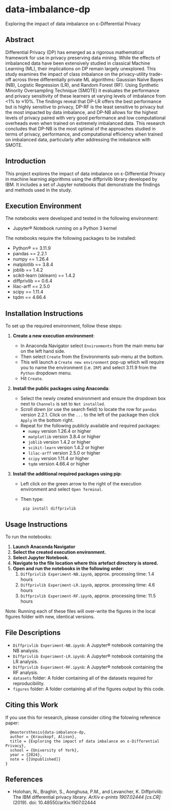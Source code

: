 # data-imbalance-dp
Exploring the impact of data imbalance on ε-Differential Privacy

## Abstract
Differential Privacy (DP) has emerged as a rigorous mathematical framework for use in privacy preserving data mining. While the effects of imbalanced data have been extensively studied in classical Machine Learning (ML), their implications on DP remain largely unexplored. This study examines the impact of class imbalance on the privacy-utility trade-off across three differentially private ML algorithms: Gaussian Naïve Bayes (NB), Logistic Regression (LR), and Random Forest (RF). Using Synthetic Minority Oversampling Technique (SMOTE) it evaluates the performance and privacy sensitivity of these learners at varying levels of imbalance
from <1% to ≈10%. The findings reveal that DP-LR offers the best performance but is highly sensitive to privacy, DP-RF is the least sensitive to privacy but the most impacted by data imbalance, and DP-NB allows for the highest levels of privacy paired with very good performance and low computational overheads even when trained on extremely imbalanced data. This research concludes that DP-NB is the most optimal of the approaches studied in terms of privacy, performance, and computational efficiency when trained on imbalanced data, particularly after addressing the imbalance with SMOTE.

## Introduction
This project explores the impact of data imbalance on ε-Differential Privacy in machine learning algorithms using the diffprivlib library developed by IBM. It includes a set of Jupyter notebooks that demonstrate the findings and methods used in the study.

## Execution Environment
The notebooks were developed and tested in the following environment:
- Jupyter® Notebook running on a Python 3 kernel 

The notebooks require the following packages to be installed:
- Python® == 3.11.9
- pandas == 2.2.1
- numpy == 1.26.4
- matplotlib == 3.8.4
- joblib == 1.4.2
- scikit-learn (sklearn) == 1.4.2
- diffprivlib == 0.6.4
- lilac-arff == 2.5.0
- scipy == 1.11.4
- tqdm == 4.66.4

## Installation Instructions
To set up the required environment, follow these steps:

1. **Create a new execution environment**:
    * In Anaconda Navigator select `Environments` from the main menu bar on the left hand side. 
    * Then select `Create` from the Environments sub-menu at the bottom. 
    * This will launch a `Create new environment` pop-up which will require you to name the environment (i.e. `IRP`) and select 3.11.9 from the `Python` dropdown menu. 
    * Hit `Create`.

2. **Install the public packages using Anaconda**:
    * Select the newly created environment and ensure the dropdown box next to `Channels` is set to `Not installed`.
    * Scroll down (or use the search field) to locate the row for `pandas` version 2.2.1. Click on the `...` to the left of the package then click `Apply` in the bottom right.
    * Repeat for the following publicly available and required packages:
        * `numpy` version 1.26.4 or higher
        * `matplotlib` version 3.8.4 or higher
        * `joblib` version 1.4.2 or higher
        * `scikit-learn` version 1.4.2 or higher
        * `lilac-arff` version 2.5.0 or higher
        * `scipy` version 1.11.4 or higher
        * `tqdm` version 4.66.4 or higher

3. **Install the additional required packages using pip**:
    * Left click on the green arrow to the right of the execution environment and select `Open Terminal`.
    *  Then type:

            pip install diffprivlib

## Usage Instructions
To run the notebooks:

1. **Launch Anaconda Navigator**
2. **Select the created execution environment.**
3. **Select Jupyter Notebook.**
4. **Navigate to the file location where this artefact directory is stored.**
5. **Open and run the notebooks in the following order**:
    1. `Diffprivlib Experiment-NB.ipynb`, approx. processing time: 1.4 hours
    2. `Diffprivlib Experiment-LR.ipynb`, approx. processing time: 4.6 hours
    3. `Diffprivlib Experiment-RF.ipynb`, approx. processing time: 11.5 hours

Note: Running each of these files will over-write the figures in the local figures folder with new, identical versions.

## File Descriptions
- `Diffprivlib Experiment-NB.ipynb`: A Jupyter® notebook containing the NB analysis.
- `Diffprivlib Experiment-LR.ipynb`: A Jupyter®  notebook containing the LR analysis.
- `Diffprivlib Experiment-RF.ipynb`: A Jupyter® notebook containing the RF analysis.
- `datasets` folder: A folder containing all of the datasets required for reproducibility.
- `figures` folder: A folder containing all of the figures output by this code.

## Citing this Work
If you use this for research, please consider citing the folowing reference paper:
```
  @mastersthesis{data-imbalance-dp,
  author = {Krauskopf, Alison},
  title = {Exploring the impact of data imbalance on ε-Differential Privacy},
  school = {University of York},
  year = {2024},
  note = {[Unpublished]}
}
```

## References
- Holohan, N., Braghin, S., Aonghusa, P.M., and Levancher, K. Diffprivlib: The IBM differential privacy library. *ArXiv e-prints 1907.02444 [cs.CR]* (2019). doi: 10.48550/arXiv.1907.02444

